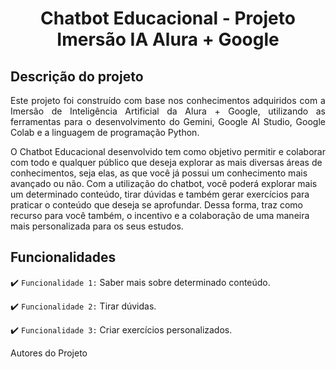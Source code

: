 <h1 align="center">Chatbot Educacional - Projeto Imersão IA Alura + Google </h1>


## Descrição do projeto 

<p align="justify">
Este projeto foi construído com base nos conhecimentos adquiridos com a Imersão de Inteligência Artificial da Alura + Google, utilizando as ferramentas para o desenvolvimento do Gemini, Google AI Studio, Google Colab e a linguagem de programação Python. 

O Chatbot Educacional desenvolvido tem como objetivo permitir e colaborar com todo e qualquer público que deseja explorar as mais diversas áreas de conhecimentos, seja elas, as que você já possui um conhecimento mais avançado ou não. Com a utilização do chatbot, você poderá explorar mais um determinado conteúdo, tirar dúvidas e também gerar exercícios para praticar o conteúdo que deseja se aprofundar. Dessa forma, traz como recurso para você também, o incentivo e a colaboração de uma maneira mais personalizada para os seus estudos.

</p>

## Funcionalidades

:heavy_check_mark: `Funcionalidade 1:` Saber mais sobre determinado conteúdo.
<p align="justify"
Com esta funcionalidade, o chatbot em colaboração com o modelo pode gerar para você com base na área de conhecimento, conteúdo e nível de conhecimento informado, um resumo sobre quais temas e assuntos podem ser explorados por você.

:heavy_check_mark: `Funcionalidade 2:` Tirar dúvidas.
<p align="justify"
Com esta funcionalidade, você pode tirar suas dúvidas, sejam elas relacionadas ao conteúdo que você estava buscando ou não.

:heavy_check_mark: `Funcionalidade 3:` Criar exercícios personalizados.
<p align="justify"
Por último, você também pode gerar exercícios para a prática dos conteúdos que você esteja buscando. Além disso, os exercícios são gerados de forma totalmente personalizada para você, com a quantidade de questões que deseja e o nível de dificuldade que você informar.


## Autores do Projeto

<p center="justify"
Ilana Alcantara 
